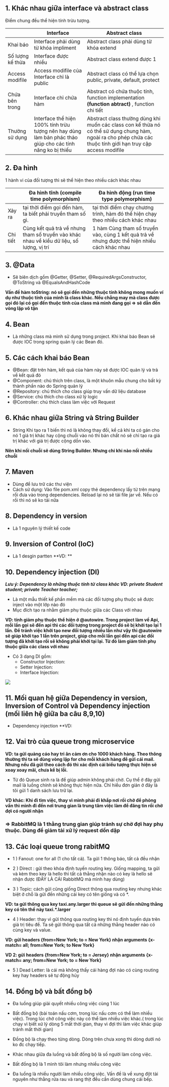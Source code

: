 ## 1. Khác nhau giữa interface và abstract class
Điểm chung đều thể hiện tính trừu tượng.

|  | Interface | Abstract class |
|---|---|---|
| Khai báo | Interface phải dùng từ khóa impliment | Abstract class phải dùng từ khóa extend |
| Số lượng kế thừa | Interface được nhiều | Abstract class extend được 1  |
| Access modifile | Access modifile của Interface chỉ là public | Abstract class có thể lựa chọn public, private, default, protect  |
| Chứa bên trong | Interface chỉ chứa hàm | Abstract có chứa thuộc tính, function implementation **(function abtract)** , function chi tiết  |
| Thường sử dụng | Interface thể hiện 100% tính trừu tượng nên hay dùng làm bản phác thảo giúp cho các tính năng ko bị thiếu | Abstract class thường dùng khi muốn các class con kế thừa nó có thể sử dụng chung hàm, ngoài ra cho phép chứa các thuộc tính giới hạn truy cập access modifile |

## 2. Đa hình
1 hành vi của đối tượng thì sẽ thể hiện theo nhiều cách khác nhau

|  | Đa hình tĩnh **(compile time polymorphism)** | Đa hình động **(run time type polymorphism)** |
|---|---|---|
| Xảy ra | tại thời điểm gọi đến hàm, ta biết phải truyền tham số gì. |tại thời điểm chạy chương trình, hàm đó thể hiện chạy theo nhiều cách khác nhau |
| Chi tiết | Cùng kết quả trả về nhưng tham số truyền vào khác nhau về kiểu dữ liệu, số lượng, vị trí | 1 hàm Cùng tham số truyền vào, cùng 1 kết quả trả về nhưng được thể hiện nhiều cách khác nhau |

## 3. @Data

- Sẽ biên dịch gồm @Getter, @Setter, @RequiredArgsConstructor, @ToString và @EqualsAndHashCode

**Vấn đề hàm toString: nó sẽ gọi đến những thuộc tính không mong muốn ví dụ như thuộc tính của mình là
class khác. Nếu chẳng may mà class được gọi đó lại có gọi đến thuộc tính của class mà mình đang
gọi => sẽ dẫn đến vòng lặp vô tận**

## 4. Bean
- Là những class mà mình sử dụng trong project. Khi khai báo Bean sẽ được IOC trong spring
quản lý các Bean đó.

## 5. Các cách khai báo Bean

- @Bean: đặt trên hàm, kết quả của hàm này sẽ được IOC quản lý và trả về kết quả đó
- @Component: chú thích trên class, là một khuôn mẫu chung cho bất kỳ thành phần nào do Spring quản lý
- @Repository: chú thích cho class giúp truy vấn dữ liệu database
- @Service: chú thích cho class xử lý logic
- @Controller: chú thích class làm việc với Request

## 6. Khác nhau giữa String và String Builder

- String Khi tạo ra 1 biến thì nó là không thay đổi, kể cả khi ta có gán cho nó 1 giá trị khác
hay cộng chuỗi vào nó thì bản chất nó sẽ chỉ tạo ra giá trị khác với giá trị được cộng dồn vào.

**Nên khi nối chuỗi sẽ dùng String Builder. Nhưng chi khi nào nối nhiều chuỗi**

## 7. Maven 

- Dùng để lưu trữ các thư viện
- Cách sử dụng: Vào file pom.xml copy thẻ dependency lấy từ trên mạng rồi đưa vào trong dependencies. 
Reload lại nó sẽ tải file jar về. Nếu có rồi thì nó sẽ ko tải nữa

## 8. Dependency in version
- Là 1 nguyên lý thiết kế code 

## 9. Inversion of Control (IoC)

- Là 1 desgin partten
**VD: **

## 10. Dependency injection (DI)

***Lưu ý: Dependency là những thuộc tính từ class khác VD: private Student student; private Teacher teacher;***
- Là một mẫu thiết kế phần mềm mà các đối tượng phụ thuộc sẽ được inject vào một lớp nào đó 
- Mục đích tạo ra nhằm giảm phụ thuộc giữa các Class với nhau

**VD: tính giảm phụ thuộc thể hiện ở @autowire. Trong project làm về Api, mỗi lần gọi sẽ đến api thì các đối tượng trong project đó sẽ bị khởi tạo lại 1 lần. Để tránh việc khởi tạo new đối tượng nhiều lần như vậy thì @autowire sẽ giúp khởi tạo 1 lần trên project, giúp cho mỗi lần gọi đến api các đối tượng đã khởi tạo rồi sẽ không phải khởi tại lại. Từ đó làm giảm tính phụ thuộc giữa các class với nhau**

- Có 3 dạng DI gồm:
  - Constructor Injection: 
  - Setter Injection:
  - Interface Injection:

![](https://toidicodedao.files.wordpress.com/2015/09/ioc-and-mapper-in-c-8-638.jpg?w=474&zoom=5)

## 11. Mối quan hệ giữa Dependency in version, Inversion of Control và Dependency injection (mối liên hệ giữa ba câu 8,9,10)
- Dependency injection
**VD: 

## 12. Vai trò của queue trong microservice
**VD: ta gửi quảng cáo hay tri ân cảm ơn cho 1000 khách hàng. 
Theo thông thường thì ta sẽ dùng vòng lặp for cho mỗi khách hàng để gửi cái mail. Nhưng nếu đã gửi theo cách đó thì xác định cái biểu tượng thực hiện sẽ xoay xoay mãi, chưa kể bị lỗi.**

- Từ đó Queue sinh ra là để giúp admin không phải chờ. Cụ thể ở đây gửi mail là luồng chính sẽ không thực hiện nữa. Chỉ hiểu đơn giản ở đây là tôi gửi 1 danh sách lưu trữ lại.

**VD khác: Khi đi tìm việc, thay vì mình phải đi khắp nơi rồi chờ để phỏng vấn thì mình đi đến nơi trung gian là trung tâm việc làm để đăng tin rồi chờ đợi có người nhận**

### => RabbitMQ là 1 thằng trung gian giúp tránh sự chờ đợi hay phụ thuộc. Dùng để giảm tải xử lý request dồn dập

## 13. Các loại queue trong rabitMQ

- 1 ) Fanout: one for all (1 cho tất cả). Ta gửi 1 thông báo, tất cả đều nhận

- 2 ) Direct : gửi theo khóa định tuyến routing key. Giống mapping, ta gửi và kèm theo key là hello thì tất cả thằng nhận nào có key là hello sẽ nhận được (ĐÂY LÀ CÁI RabbitMQ mà mình hay dùng) 

- 3 ) Topic: cách gửi cũng giống Direct thông qua routing key nhưng khác biệt ở chỗ là gửi đến những cái key có tên giống và  có *. 

**VD: ta gửi thông qua key taxi.any.larger thì queue sẽ gửi đến những thằng key có tên thế này taxi.*.larger**

- 4 ) Header: thay vì gửi thông qua routing key thì nó định tuyến dựa trên giá trị tiêu đề. Ta sẽ gửi thông qua tất cả những thằng header nào có cùng key và value.

**VD: gửi headers {from=New York; to = New York} nhận arguments {x-match= all; from=New York; to New York}**

**VD 2: gửi headers {from=New York; to = Jersey} nhận arguments {x-match= any; from=New York; to = New York}**

- 5 ) Dead Letter: là cái mà không thấy cái hàng đợi nào có cùng routing key hay headers sẽ tự động hủy


## 14. Đồng bộ và bất đồng bộ
- Đa luồng giúp giải quyết nhiều công việc cùng 1 lúc
- Bất đồng bộ (bài toán nấu cơm, trong lúc nấu cơm có thể làm nhiều việc). Trong lúc chờ công việc này có thể làm nhiều việc khác.( trong lúc chạy vì biết xử lý dòng 5 mất thời gian, thay vì đợi thì làm việc khác giúp tránh mất thời gian)

- Đồng bộ là chạy theo từng dòng. Dòng trên chưa xong thì dòng dưới nó ko đc chạy tiếp.

- Khác nhau giữa đa luồng và bất đồng bộ là số người làm công việc. 
- Bất đồng bộ là 1 mình tôi làm nhưng nhiều công việc

- Đa luồng là nhiều người làm nhiều công việc. Vấn đề là về xung đột tài nguyên như thằng rửa rau và rang thịt đều cần dùng chung cái bếp.
